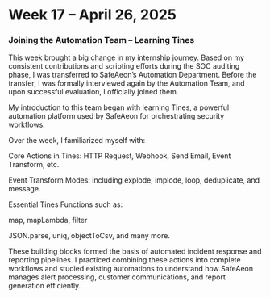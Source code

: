 # Week 17 – April 26, 2025
### Joining the Automation Team – Learning Tines

This week brought a big change in my internship journey. Based on my consistent contributions and scripting efforts during the SOC auditing phase, I was transferred to SafeAeon’s Automation Department. Before the transfer, I was formally interviewed again by the Automation Team, and upon successful evaluation, I officially joined them.

My introduction to this team began with learning Tines, a powerful automation platform used by SafeAeon for orchestrating security workflows.

Over the week, I familiarized myself with:

Core Actions in Tines: HTTP Request, Webhook, Send Email, Event Transform, etc.

Event Transform Modes: including explode, implode, loop, deduplicate, and message.

Essential Tines Functions such as:

map, mapLambda, filter

JSON.parse, uniq, objectToCsv, and many more.

These building blocks formed the basis of automated incident response and reporting pipelines. I practiced combining these actions into complete workflows and studied existing automations to understand how SafeAeon manages alert processing, customer communications, and report generation efficiently.

